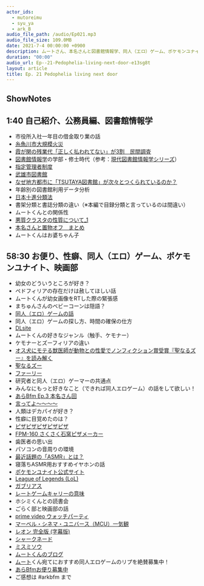 ```yaml
---
actor_ids:
  - mutoreimu
  - syu_ya
  - ark_B
audio_file_path: /audio/Ep021.mp3
audio_file_size: 109.0MB
date: 2021-7-4 00:00:00 +0900
description: ムートさん、本名さんと図書館情報学、同人（エロ）ゲーム、ポケモンユナイト、ピザ作り、映画部などについて話しました。
duration: "00:00"
audio_url: Ep--21-Pedophelia-living-next-door-e13sg8t
layout: article
title: Ep. 21 Pedophelia living next door
---
```


## ShowNotes 

## 1:40 自己紹介、公務員編、図書館情報学

* 市役所入社一年目の借金取り業の話
* [糸魚川市大規模火災](https://ja.wikipedia.org/wiki/%E7%B3%B8%E9%AD%9A%E5%B7%9D%E5%B8%82%E5%A4%A7%E8%A6%8F%E6%A8%A1%E7%81%AB%E7%81%BD)
* [霞が関の残業代「正しく払われてない」が3割　民間調査](https://www.asahi.com/articles/ASP4Q5X16P4QULFA01R.html)
* [図書館情報学](https://ja.wikipedia.org/wiki/%E5%9B%B3%E6%9B%B8%E9%A4%A8%E6%83%85%E5%A0%B1%E5%AD%A6)の学部・修士時代（参考：[現代図書館情報学シリーズ](http://www.jusonbo.co.jp/search/search.php?ucms_conf=search&u_tp=_result.html&u_an=1&u_ex=1&series=%E7%8F%BE%E4%BB%A3%E5%9B%B3%E6%9B%B8%E9%A4%A8%E6%83%85%E5%A0%B1%E5%AD%A6%E3%82%B7%E3%83%AA%E3%83%BC%E3%82%BA)）
* [指定管理者制度](https://ja.wikipedia.org/wiki/%E6%8C%87%E5%AE%9A%E7%AE%A1%E7%90%86%E8%80%85%E5%88%B6%E5%BA%A6)
* [武雄市図書館](https://takeo.city-library.jp/)
* [なぜ地方都市に「TSUTAYA図書館」が次々とつくられているのか？](https://gendai.ismedia.jp/articles/-/51414)
* 年齢別の図書館利用データ分析
* [日本十進分類法](https://ja.wikipedia.org/wiki/%E6%97%A5%E6%9C%AC%E5%8D%81%E9%80%B2%E5%88%86%E9%A1%9E%E6%B3%95)
* 書架分類と書誌分類の違い（※本編で目録分類と言っているのは間違い）
* ムートくんとの関係性
* [悪質クラスタの性質について_1](https://togetter.com/li/177949)
* [本名さんと置物オフ　まとめ](https://togetter.com/li/543817)
* ムートくんはお婆ちゃん子

## 58:30 お便り、性癖、同人（エロ）ゲーム、ポケモンユナイト、映画部

* 幼女のどういうところが好き？
* ペドフィリアの存在だけは赦してほしい話
* ムートくんが幼女画像をRTした際の緊張感
* まちゅんさんのベビーコーンは隠語？
* [同人（エロ）ゲームの話](https://mutoreimu.hatenablog.com/entry/2020/12/13/015206)
* 同人（エロ）ゲームの探し方、時間の確保の仕方
* [DLsite](https://www.dlsite.com/index.html)
* ムートくんの好きなジャンル（触手、ケモナー）
* ケモナーとズーフィリアの違い
* [オス犬にモテる獣医師が動物との性愛でノンフィクション賞受賞『聖なるズー』を読み解く](https://news.yahoo.co.jp/byline/ishiimasumi/20191220-00154060/)
* [聖なるズー](https://amzn.to/3ygqLVx)
* [ファーリー](https://ja.wikipedia.org/wiki/%E3%83%95%E3%82%A1%E3%83%BC%E3%83%AA%E3%83%BC)
* 研究者と同人（エロ）ゲーマーの共通点
* みんなにもっと好きなこと（できれば同人エロゲーム）の話をして欲しい！
* [あらBfm Ep.3 本名さん回](https://anchor.fm/arkbfm/episodes/Ep--3-10-glasses-of-beer-are-not-negligible-calories-ekscvu)
* [言ってよ～～～～](https://twitter.com/mutoreimu/status/1345040676673581057)
* 人類はデカパイが好き？
* 性癖に目覚めたのは？
* [ピザピザピザピザピザ](https://mutoreimu.hatenablog.com/entry/2020/09/01/000349)
* [FPM-160 さくさく石窯ピザメーカー](https://fukai-kaden.jp/kitchen/fpm-160-or/)
* 歯医者の思い出
* パソコンの音周りの環境
* [最近話題の「ASMR」とは？](https://join.biglobe.ne.jp/mobile/sim/gurashi/what_is_asmr/)
* 寝落ちASMR用おすすめイヤホンの話
* [ポケモンユナイト公式サイト](https://www.pokemonunite.jp/ja/)
* [League of Legends (LoL)](https://na.leagueoflegends.com/en-us/)
* [ガブリアス](https://zukan.pokemon.co.jp/detail/445)
* [レートゲームキャリーの意味](https://lolsyoshinsya.hatenablog.com/entry/2019/04/11/113258)
* ホシミくんとの読書会
* ごらく部と映画部の話
* [prime video ウォッチパーティ](https://amzn.to/3yjsXLP)
* [マーベル・シネマ・ユニバース（MCU）一気観](https://marvel.disney.co.jp/marvel-studios-hero.html)
* [レオン 完全版 (字幕版)](https://amzn.to/3jFigPC)
* [シャークネード](https://amzn.to/3w9qMco)
* [ミスミソウ](https://amzn.to/3ArAURd)
* [ムートくんのブログ](https://mutoreimu.hatenablog.com/)
* [ムート](https://twitter.com/mutoreimu)くん宛てにおすすめ同人エロゲームのリプを絶賛募集中！
* [あらBfmお便り募集中](https://twitter.com/arkbfm/status/1341090549177012225?s=20)
* ご感想は #arkbfm まで
